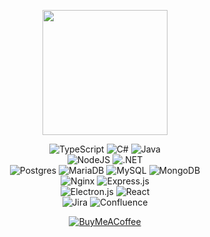 
<p align="center">
  <img height="200em" src="https://github-readme-stats.vercel.app/api/top-langs/?username=dysolix&theme=dracula&hide_border=false&include_all_commits=false&count_private=false&layout=compact" />
</p>

<p align="center">
  <img src="https://img.shields.io/badge/typescript-%23007ACC.svg?style=for-the-badge&logo=typescript&logoColor=white" alt="TypeScript">
  <img src="https://img.shields.io/badge/c%23-%23239120.svg?style=for-the-badge&logo=c-sharp&logoColor=white" alt="C#">
  <img src="https://img.shields.io/badge/java-%23ED8B00.svg?style=for-the-badge&logo=openjdk&logoColor=white" alt="Java"><br/>
  <img src="https://img.shields.io/badge/node.js-6DA55F?style=for-the-badge&logo=node.js&logoColor=white" alt="NodeJS">
  <img src="https://img.shields.io/badge/.NET-5C2D91?style=for-the-badge&logo=.net&logoColor=white" alt=".NET"><br/>
  <img src="https://img.shields.io/badge/postgres-%23316192.svg?style=for-the-badge&logo=postgresql&logoColor=white" alt="Postgres">
  <img src="https://img.shields.io/badge/MariaDB-003545?style=for-the-badge&logo=mariadb&logoColor=white" alt="MariaDB">
  <img src="https://img.shields.io/badge/mysql-%2300000f.svg?style=for-the-badge&logo=mysql&logoColor=white" alt="MySQL">
  <img src="https://img.shields.io/badge/MongoDB-%234ea94b.svg?style=for-the-badge&logo=mongodb&logoColor=white" alt="MongoDB"><br/>
  <img src="https://img.shields.io/badge/nginx-%23009639.svg?style=for-the-badge&logo=nginx&logoColor=white" alt="Nginx">
  <img src="https://img.shields.io/badge/express.js-%23404d59.svg?style=for-the-badge&logo=express&logoColor=%2361DAFB" alt="Express.js"><br/>
  <img src="https://img.shields.io/badge/Electron-191970?style=for-the-badge&logo=Electron&logoColor=white" alt="Electron.js">
  <img src="https://img.shields.io/badge/react-%2320232a.svg?style=for-the-badge&logo=react&logoColor=%2361DAFB" alt="React"><br/>
  <img src="https://img.shields.io/badge/jira-%230A0FFF.svg?style=for-the-badge&logo=jira&logoColor=white" alt="Jira">
  <img src="https://img.shields.io/badge/confluence-%23172BF4.svg?style=for-the-badge&logo=confluence&logoColor=white" alt="Confluence">
</p>

<p align="center">
  <a href="https://buymeacoffee.com/dysolix">
    <img src="https://img.shields.io/badge/Buy%20Me%20a%20Coffee-ffdd00?style=for-the-badge&logo=buy-me-a-coffee&logoColor=black" alt="BuyMeACoffee">
  </a>
</p>
